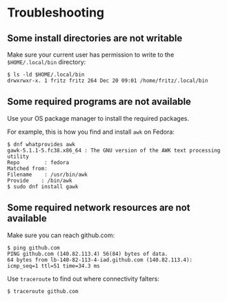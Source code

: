 # Troubleshooting

## Some install directories are not writable

Make sure your current user has permission to write to the
`$HOME/.local/bin` directory:

~~~ console
$ ls -ld $HOME/.local/bin
drwxrwxr-x. 1 fritz fritz 264 Dec 20 09:01 /home/fritz/.local/bin
~~~

## Some required programs are not available

Use your OS package manager to install the required packages.

For example, this is how you find and install `awk` on Fedora:

~~~ console
$ dnf whatprovides awk
gawk-5.1.1-5.fc38.x86_64 : The GNU version of the AWK text processing utility
Repo        : fedora
Matched from:
Filename    : /usr/bin/awk
Provide    : /bin/awk
$ sudo dnf install gawk
~~~

## Some required network resources are not available

Make sure you can reach github.com:

~~~ console
$ ping github.com
PING github.com (140.82.113.4) 56(84) bytes of data.
64 bytes from lb-140-82-113-4-iad.github.com (140.82.113.4): icmp_seq=1 ttl=51 time=34.3 ms
~~~

Use `traceroute` to find out where connectivity falters:

~~~ console
$ traceroute github.com
~~~

<!-- ## The checksum does not match the downloaded release archive -->
<!-- - Try blowing away the cached download. -->
